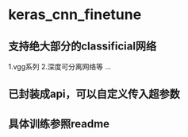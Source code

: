 # keras_cnn_finetune
## 支持绝大部分的classificial网络
1.vgg系列
2.深度可分离网络等
...
## 已封装成api，可以自定义传入超参数
## 具体训练参照readme
